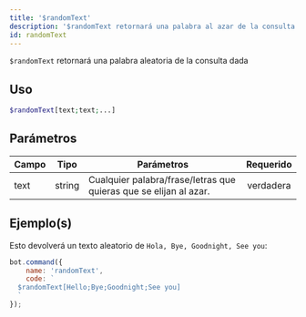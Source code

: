 ```yaml
---
title: '$randomText'
description: '$randomText retornará una palabra al azar de la consulta dada'
id: randomText
---
```


`$randomText` retornará una palabra aleatoria de la consulta dada

## Uso

```php
$randomText[text;text;...]
```

## Parámetros

| Campo | Tipo   | Parámetros                                                        | Requerido |
| ----- | ------ | ----------------------------------------------------------------- |:---------:|
| text  | string | Cualquier palabra/frase/letras que quieras que se elijan al azar. | verdadera |

## Ejemplo(s)

Esto devolverá un texto aleatorio de `Hola, Bye, Goodnight, See you`:

```javascript
bot.command({
    name: 'randomText',
    code: `
  $randomText[Hello;Bye;Goodnight;See you]
  `
});
```
